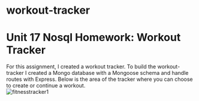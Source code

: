 # workout-tracker
# Unit 17 Nosql Homework: Workout Tracker

For this assignment, I created a workout tracker.  To build the workout-tracker I created a Mongo database with a Mongoose schema and handle routes with Express.
Below is the area of the tracker where you can choose to create or continue a workout.  
![fitnesstracker1](https://user-images.githubusercontent.com/61360215/86068735-63e1d900-ba35-11ea-94b3-a8174da70acb.jpg)
